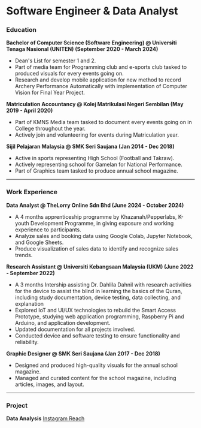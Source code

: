 # Software Engineer & Data Analyst

### Education
**Bachelor of Computer Science (Software Engineering) @ Universiti Tenaga Nasional (UNITEN) (September 2020 - March 2024)**
- Dean's List for semester 1 and 2.
- Part of media team for Programming club and e-sports club tasked to produced visuals for every events going on.
- Research and develop mobile application for new method to record Archery Performance Automatically with implementation of Computer Vision for Final Year Project.

**Matriculation Accountancy @ Kolej Matrikulasi Negeri Sembilan (May 2019 - April 2020)**
- Part of KMNS Media team tasked to document every events going on in College throughout the year.
- Actively join and volunteering for events during Matriculation year.

**Sijil Pelajaran Malaysia @ SMK Seri Saujana (Jan 2014 - Dec 2018)**
- Active in sports representing High School (Football and Takraw).
- Actively representing school for Gamelan for National Performance.
- Part of Graphics team tasked to produce annual school magazine.
  
---
### Work Experience
**Data Analyst @ TheLorry Online Sdn Bhd (June 2024 - October 2024)**
- A 4 months apprenticeship programme by Khazanah/Pepperlabs, K-youth Development Programme, in giving exposure and working experience to participants.
- Analyze sales and booking data using Google Colab, Jupyter Notebook, and Google Sheets.
- Produce visualization of sales data to identify and recognize sales trends.

**Research Assistant @ Universiti Kebangsaan Malaysia (UKM) (June 2022 - September 2022)**
- A 3 months Intership assisting Dr. Dahlila Dahnil with research activities for the device to assist the blind in learning the basics of the Quran, including study documentation, device testing, data collecting, and explanation
- Explored IoT and UI/UX technologies to rebuild the Smart Access Prototype, studying web application programming, Raspberry Pi and Arduino, and application development.
- Updated documentation for all projects involved.
- Conducted device and software testing to ensure functionality and reliability.

**Graphic Designer @ SMK Seri Saujana (Jan 2017 - Dec 2018)**
- Designed and produced high-quality visuals for the annual school magazine.
- Managed and curated content for the school magazine, including articles, images, and layout.

---
### Project
**Data Analysis**
[Instagram Reach](https://github.com/DanzThing/danzthing.github.io/blob/main/Reach%20Analysis%20(Instagram).ipynb)

